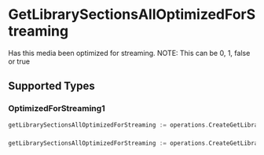 # GetLibrarySectionsAllOptimizedForStreaming

Has this media been optimized for streaming. NOTE: This can be 0, 1, false or true


## Supported Types

### OptimizedForStreaming1

```go
getLibrarySectionsAllOptimizedForStreaming := operations.CreateGetLibrarySectionsAllOptimizedForStreamingOptimizedForStreaming1(operations.OptimizedForStreaming1{/* values here */})
```

### 

```go
getLibrarySectionsAllOptimizedForStreaming := operations.CreateGetLibrarySectionsAllOptimizedForStreamingBoolean(bool{/* values here */})
```

